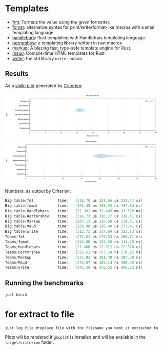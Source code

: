 # Templates

- [fmt][fmt]: Formats the value using the given formatter.
- [fomat][fomat]: alternative syntax for print/write/format-like macros with a small templating language
- [handlebars][handlebars]: Rust templating with Handlebars templating language.
- [horrorshow][horrorshow]: a templating library written in rust macros
- [markup][markup]: A blazing fast, type-safe template engine for Rust.
- [maud][maud]: Compile-time HTML templates for Rust
- [write!][write]: the std library `write!` macro

[fmt]: https://doc.rust-lang.org/std/fmt/trait.Display.html#tymethod.fmt
[fomat]: https://github.com/krdln/fomat-macros
[handlebars]: https://github.com/sunng87/handlebars-rust
[horrorshow]: https://github.com/Stebalien/horrorshow-rs
[markup]: https://github.com/utkarshkukreti/markup.rs
[maud]: https://github.com/lfairy/maud
[write]: https://doc.rust-lang.org/std/macro.write.html

## Results

As a [violin plot] generated by [Criterion]:

![Big table violin plot](big-table.svg)
![Teams violin plot](teams.svg)

[violin plot]: https://en.wikipedia.org/wiki/Violin_plot
[criterion]: https://github.com/bheisler/criterion.rs

Numbers, as output by Criterion:

```java
Big table/fmt           time:   [218.70 us 221.66 us 224.47 us]
Big table/fomat         time:   [193.45 us 195.53 us 197.84 us]
Big table/Handlebars    time:   [31.861 ms 32.445 ms 33.526 ms]
Big table/Horrorshow    time:   [314.73 us 320.37 us 326.41 us]
Big table/Markup        time:   [207.13 us 210.68 us 214.51 us]
Big table/Maud          time:   [260.90 us 266.40 us 272.41 us]
Big table/write         time:   [312.73 us 317.84 us 323.13 us]
Teams/fmt               time:   [272.51 ns 279.53 ns 286.71 ns]
Teams/fomat             time:   [326.08 ns 333.58 ns 341.15 ns]
Teams/Handlebars        time:   [21.466 us 22.012 us 22.578 us]
Teams/Horrorshow        time:   [556.61 ns 567.24 ns 578.25 ns]
Teams/Markup            time:   [275.83 ns 281.40 ns 287.30 ns]
Teams/Maud              time:   [379.07 ns 389.14 ns 400.35 ns]
Teams/write             time:   [446.39 ns 455.52 ns 465.22 ns]
```

## Running the benchmarks

```javascript
just bench
```

# for extract to file

```shell
just log file #replace file with the filename you want it extracted to
```

Plots will be rendered if `gnuplot` is installed and will be available in the `target/criterion` folder.
